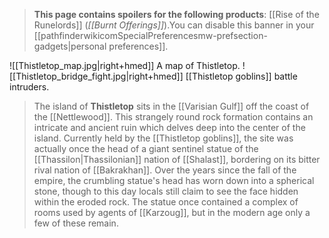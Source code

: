 > **This page contains spoilers for the following products**: [[Rise of the Runelords]] (*[[Burnt Offerings]]*).You can disable this banner in your [[pathfinderwikicomSpecialPreferencesmw-prefsection-gadgets|personal preferences]].

![[Thistletop_map.jpg|right+hmed]] 
 A map of Thistletop.
![[Thistletop_bridge_fight.jpg|right+hmed]] 
 [[Thistletop goblins]] battle intruders.
> The island of **Thistletop** sits in the [[Varisian Gulf]] off the coast of the [[Nettlewood]]. This strangely round rock formation contains an intricate and ancient ruin which delves deep into the center of the island. Currently held by the [[Thistletop goblins]], the site was actually once the head of a giant sentinel statue of the [[Thassilon|Thassilonian]] nation of [[Shalast]], bordering on its bitter rival nation of [[Bakrakhan]]. Over the years since the fall of the empire, the crumbling statue's head has worn down into a spherical stone, though to this day locals still claim to see the face hidden within the eroded rock. The statue once contained a complex of rooms used by agents of [[Karzoug]], but in the modern age only a few of these remain.









